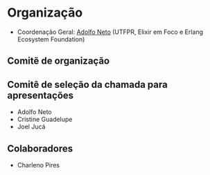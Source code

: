 # Organização

- Coordenação Geral: [Adolfo Neto](https://adolfont.github.io/) (UTFPR, Elixir em Foco e Erlang Ecosystem Foundation)


## Comitẽ de organização



## Comitê de seleção da chamada para apresentações

- Adolfo Neto
- Cristine Guadelupe
- Joel Jucá

## Colaboradores

- Charleno Pires
